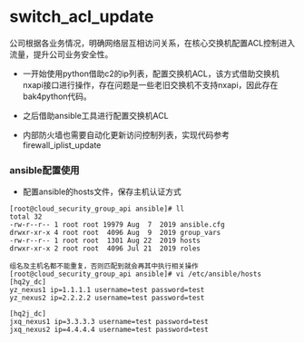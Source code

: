 # switch_acl_update
公司根据各业务情况，明确网络层互相访问关系，在核心交换机配置ACL控制进入流量，提升公司业务安全性。

- 一开始使用python借助c2的ip列表，配置交换机ACL，该方式借助交换机nxapi接口进行操作，存在问题是一些老旧交换机不支持nxapi，因此存在bak4python代码。

- 之后借助ansible工具进行配置交换机ACL

- 内部防火墙也需要自动化更新访问控制列表，实现代码参考firewall_iplist_update

### ansible配置使用
- 配置ansible的hosts文件，保存主机认证方式
```
[root@cloud_security_group_api ansible]# ll
total 32
-rw-r--r-- 1 root root 19979 Aug  7  2019 ansible.cfg
drwxr-xr-x 4 root root  4096 Aug  9  2019 group_vars
-rw-r--r-- 1 root root  1301 Aug 22  2019 hosts
drwxr-xr-x 2 root root  4096 Jul 21  2019 roles

组名及主机名都不能重复，否则匹配到就会再其中执行相关操作
[root@cloud_security_group_api ansible]# vi /etc/ansible/hosts 
[hq2y_dc]
yz_nexus1 ip=1.1.1.1 username=test password=test
yz_nexus2 ip=2.2.2.2 username=test password=test

[hq2j_dc]
jxq_nexus1 ip=3.3.3.3 username=test password=test
jxq_nexus2 ip=4.4.4.4 username=test password=test
```
